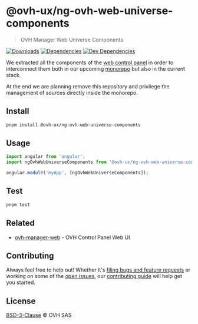 # @ovh-ux/ng-ovh-web-universe-components

> OVH Manager Web Universe Components

[![Downloads](https://badgen.net/npm/dt/@ovh-ux/ng-ovh-web-universe-components)](https://npmjs.com/package/@ovh-ux/ng-ovh-web-universe-components) [![Dependencies](https://badgen.net/david/dep/ovh-ux/ng-ovh-web-universe-components)](https://npmjs.com/package/@ovh-ux/ng-ovh-web-universe-components?activeTab=dependencies) [![Dev Dependencies](https://badgen.net/david/dev/ovh-ux/ng-ovh-web-universe-components)](https://npmjs.com/package/@ovh-ux/ng-ovh-web-universe-components?activeTab=dependencies)

We extracted all the components of the [web control panel](https://github.com/ovh/manager/tree/master/packages/manager/apps/web) in order to interconnect them
both in our upcoming [monorepo](https://github.com/ovh/manager) but also in the current stack.

At the end we are planning remove this repository and privilege the management of sources directly
inside the monorepo.

## Install

```sh
pnpm install @ovh-ux/ng-ovh-web-universe-components
```
## Usage

```js
import angular from 'angular';
import ngOvhWebUniverseComponents from '@ovh-ux/ng-ovh-web-universe-components';

angular.module('myApp', [ngOvhWebUniverseComponents]);
```

## Test

```sh
pnpm test
```

## Related

* [ovh-manager-web](https://github.com/ovh/manager/tree/master/packages/manager/apps/web) - OVH Control Panel Web UI

## Contributing

Always feel free to help out! Whether it's [filing bugs and feature requests](https://github.com/ovh/manager/issues/new) or working on some of the [open issues](https://github.com/ovh/manager/issues), our [contributing guide](https://github.com/ovh/manager/blob/master/CONTRIBUTING.md) will help get you started.

## License

[BSD-3-Clause](LICENSE) © OVH SAS
